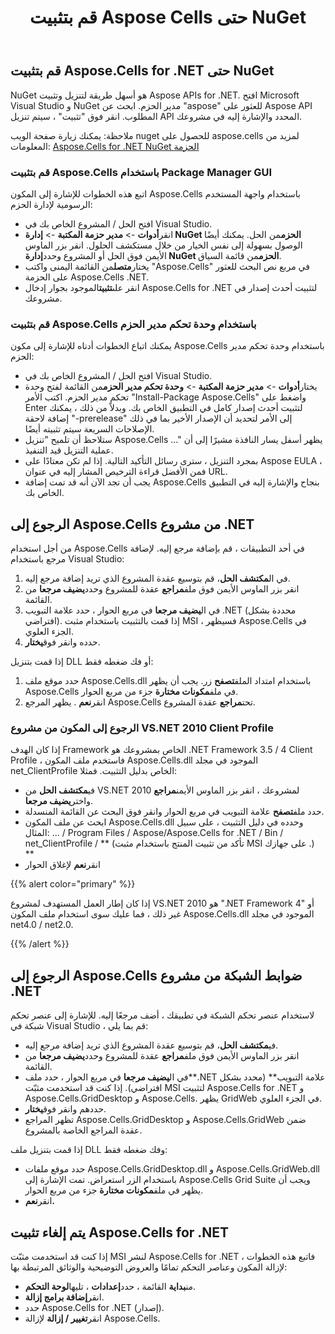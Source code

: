 ﻿---
title: قم بتثبيت Aspose Cells حتى NuGet
type: docs
weight: 30
url: /ar/net/installation/
---
## **قم بتثبيت Aspose.Cells for .NET حتى NuGet**
NuGet هو أسهل طريقة لتنزيل وتثبيت Aspose APIs for .NET. افتح Microsoft Visual Studio و NuGet مدير الحزم. ابحث عن "aspose" للعثور على Aspose API المطلوب. انقر فوق "تثبيت" ، سيتم تنزيل API المحدد والإشارة إليه في مشروعك.

ملاحظة: يمكنك زيارة صفحة الويب nuget للحصول على aspose.cells لمزيد من المعلومات:
[Aspose.Cells for .NET NuGet الحزمة](https://www.nuget.org/packages/Aspose.Cells/)

### **قم بتثبيت Aspose.Cells باستخدام Package Manager GUI**
اتبع هذه الخطوات للإشارة إلى المكون Aspose.Cells باستخدام واجهة المستخدم الرسومية لإدارة الحزم:

- افتح الحل / المشروع الخاص بك في Visual Studio.
- انقر**أدوات** -> **مدير حزمة المكتبة** -> **إدارة NuGet الحزم**من الحل. يمكنك أيضًا الوصول بسهولة إلى نفس الخيار من خلال مستكشف الحلول. انقر بزر الماوس الأيمن فوق الحل أو المشروع وحدد**إدارة NuGet الحزم**من قائمة السياق.
- يختار**متصل**من القائمة اليمنى واكتب "Aspose.Cells" في مربع نص البحث للعثور على الحزمة Aspose.Cells .NET.
- انقر على**تثبيت**الموجود بجوار إدخال Aspose.Cells for .NET لتثبيت أحدث إصدار في مشروعك.
### **قم بتثبيت Aspose.Cells باستخدام وحدة تحكم مدير الحزم**
يمكنك اتباع الخطوات أدناه للإشارة إلى مكون Aspose.Cells باستخدام وحدة تحكم مدير الحزم:

- افتح الحل / المشروع الخاص بك في Visual Studio.
- يختار**أدوات** -> **مدير حزمة المكتبة** -> **وحدة تحكم مدير الحزم**من القائمة لفتح وحدة تحكم مدير الحزم.
 اكتب الأمر "Install-Package Aspose.Cells" واضغط على Enter لتثبيت أحدث إصدار كامل في التطبيق الخاص بك. وبدلاً من ذلك ، يمكنك إضافة لاحقة "-prerelease" إلى الأمر لتحديد أن الإصدار الأخير بما في ذلك الإصلاحات السريعة سيتم تثبيته أيضًا.
- ستلاحظ أن تلميح "تنزيل Aspose.Cells ..." يظهر أسفل يسار النافذة مشيرًا إلى أن عملية التنزيل قيد التنفيذ.
- بمجرد التنزيل ، سترى رسائل التأكيد التالية. إذا لم تكن معتادًا على Aspose EULA ، فمن الأفضل قراءة الترخيص المشار إليه في عنوان URL.
- يجب أن تجد الآن أنه قد تمت إضافة Aspose.Cells بنجاح والإشارة إليه في التطبيق الخاص بك.
## **الرجوع إلى Aspose.Cells من مشروع .NET**
من أجل استخدام Aspose.Cells في أحد التطبيقات ، قم بإضافة مرجع إليه. لإضافة مرجع باستخدام Visual Studio:

1.  في ال**مكتشف الحل**، قم بتوسيع عقدة المشروع الذي تريد إضافة مرجع إليه.
1.  انقر بزر الماوس الأيمن فوق ملف**مراجع** عقدة للمشروع وحدد**يضيف مرجعا** من القائمة.
1.  في ال**يضيف مرجعا** في مربع الحوار ، حدد علامة التبويب .NET (محددة بشكل افتراضي). إذا قمت بالتثبيت باستخدام مثبت MSI ، فسيظهر Aspose.Cells في الجزء العلوي.
1.  حدده وانقر فوق**يختار**.

إذا قمت بتنزيل DLL أو فك ضغطه فقط:

1.  حدد موقع ملف Aspose.Cells.dll باستخدام امتداد الملف**تصفح** زر. يجب أن يظهر Aspose.Cells في ملف**مكونات مختارة** جزء من مربع الحوار.
1.  انقر**نعم** . يظهر المرجع Aspose.Cells تحت**مراجع** عقدة المشروع.
### **الرجوع إلى المكون من مشروع VS.NET 2010 Client Profile**
إذا كان الهدف Framework الخاص بمشروعك هو .NET Framework 3.5 / 4 Client Profile ، فاستخدم ملف المكون Aspose.Cells.dll الموجود في مجلد net_ClientProfile الخاص بدليل التثبيت. فمثلا:

-  في**مكتشف الحل** من VS.NET 2010 لمشروعك ، انقر بزر الماوس الأيمن**مراجع** واختر**يضيف مرجعا**.
-  حدد ملف**تصفح** علامة التبويب في مربع الحوار وانقر فوق البحث عن القائمة المنسدلة.
- ابحث عن ملف المكون Aspose.Cells.dll وحدده في دليل التثبيت ، على سبيل المثال: ... / Program Files / Aspose/Aspose.Cells for .NET / Bin / net_ClientProfile / ** (تأكد من تثبيت المنتج باستخدام مثبت MSI على جهازك .) **
-  انقر**نعم** لإغلاق الحوار

{{% alert color="primary" %}} 

إذا كان إطار العمل المستهدف لمشروع VS.NET 2010 هو ".NET Framework 4" أو غير ذلك ، فما عليك سوى استخدام ملف المكون Aspose.Cells.dll الموجود في مجلد net4.0 / net2.0.

{{% /alert %}} 
## **الرجوع إلى Aspose.Cells ضوابط الشبكة من مشروع .NET**
لاستخدام عنصر تحكم الشبكة في تطبيقك ، أضف مرجعًا إليه. للإشارة إلى عنصر تحكم شبكة في Visual Studio ، قم بما يلي:

-  في**مكتشف الحل**، قم بتوسيع عقدة المشروع الذي تريد إضافة مرجع إليه.
-  انقر بزر الماوس الأيمن فوق ملف**مراجع** عقدة للمشروع وحدد**يضيف مرجعا** من القائمة.
-  في ال**يضيف مرجعا** في مربع الحوار ، حدد ملف**.NET علامة التبويب** (محدد بشكل افتراضي). إذا كنت قد استخدمت مثبّت MSI لتثبيت Aspose.Cells for .NET و Aspose.Cells.GridDesktop و Aspose.Cells. يظهر GridWeb في الجزء العلوي.
-  حددهم وانقر فوق**يختار**.
- تظهر المراجع Aspose.Cells.GridDesktop و Aspose.Cells.GridWeb ضمن عقدة المراجع الخاصة بالمشروع.

إذا قمت بتنزيل ملف DLL وفك ضغطه فقط:

-  حدد موقع ملفات Aspose.Cells.GridDesktop.dll و Aspose.Cells.GridWeb.dll باستخدام الزر استعراض. تمت الإشارة إلى Aspose.Cells Grid Suite ويجب أن يظهر في ملف**مكونات مختارة** جزء من مربع الحوار.
-  انقر**نعم.**
## **يتم إلغاء تثبيت Aspose.Cells for .NET**
إذا كنت قد استخدمت مثبّت MSI لنشر Aspose.Cells for .NET ، فاتبع هذه الخطوات لإزالة المكون وعناصر التحكم تمامًا والعروض التوضيحية والوثائق المرتبطة بها:

-  من**بداية** القائمة ، حدد**إعدادات** ، تليها**لوحة التحكم**.
-  انقر**إضافة برامج إزالة**.
- حدد Aspose.Cells for .NET (إصدار).
-  انقر**تغيير / إزالة** لإزالة Aspose.Cells.

